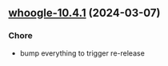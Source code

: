 

## [whoogle-10.4.1](https://github.com/truecharts/charts/compare/whoogle-10.4.0...whoogle-10.4.1) (2024-03-07)

### Chore



- bump everything to trigger re-release